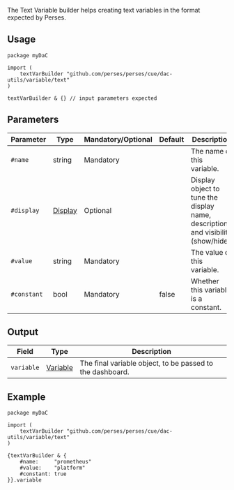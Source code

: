 The Text Variable builder helps creating text variables in the format expected by Perses.

## Usage

```cue
package myDaC

import (
	textVarBuilder "github.com/perses/perses/cue/dac-utils/variable/text"
)

textVarBuilder & {} // input parameters expected
```

## Parameters

| Parameter   | Type                                                      | Mandatory/Optional | Default | Description                                                                      |
|-------------|-----------------------------------------------------------|--------------------|---------|----------------------------------------------------------------------------------|
| `#name`     | string                                                    | Mandatory          |         | The name of this variable.                                                       |
| `#display`  | [Display](../../api/variable.md#display-specification) | Optional           |         | Display object to tune the display name, description and visibility (show/hide). |
| `#value`    | string                                                    | Mandatory          |         | The value of this variable.                                                      |
| `#constant` | bool                                                      | Mandatory          | false   | Whether this variable is a constant.                                             |

## Output

| Field      | Type                                                        | Description                                               |
|------------|-------------------------------------------------------------|-----------------------------------------------------------|
| `variable` | [Variable](../../api/variable.md#variable-specification) | The final variable object, to be passed to the dashboard. |

## Example

```cue
package myDaC

import (
	textVarBuilder "github.com/perses/perses/cue/dac-utils/variable/text"
)

{textVarBuilder & {
	#name:     "prometheus"
	#value:    "platform"
	#constant: true
}}.variable
```